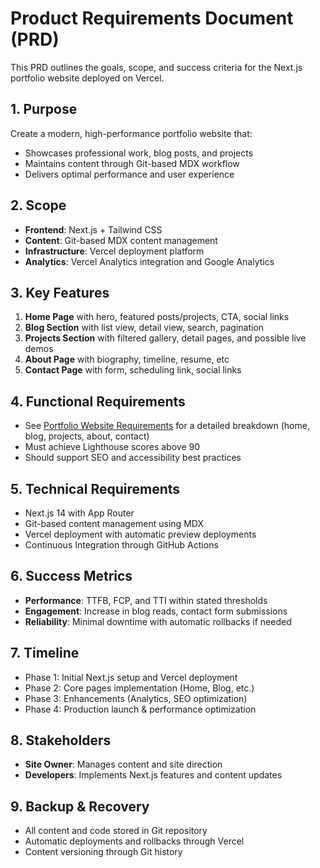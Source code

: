 # Product Requirements Document (PRD)

This PRD outlines the goals, scope, and success criteria for the Next.js portfolio website deployed on Vercel.

## 1. Purpose

Create a modern, high-performance portfolio website that:

- Showcases professional work, blog posts, and projects
- Maintains content through Git-based MDX workflow
- Delivers optimal performance and user experience

## 2. Scope

- **Frontend**: Next.js + Tailwind CSS
- **Content**: Git-based MDX content management
- **Infrastructure**: Vercel deployment platform
- **Analytics**: Vercel Analytics integration and Google Analytics

## 3. Key Features

1. **Home Page** with hero, featured posts/projects, CTA, social links
2. **Blog Section** with list view, detail view, search, pagination
3. **Projects Section** with filtered gallery, detail pages, and possible live demos
4. **About Page** with biography, timeline, resume, etc
5. **Contact Page** with form, scheduling link, social links

## 4. Functional Requirements

- See [Portfolio Website Requirements](#) for a detailed breakdown (home, blog, projects, about, contact)
- Must achieve Lighthouse scores above 90
- Should support SEO and accessibility best practices

## 5. Technical Requirements

- Next.js 14 with App Router
- Git-based content management using MDX
- Vercel deployment with automatic preview deployments
- Continuous Integration through GitHub Actions

## 6. Success Metrics

- **Performance**: TTFB, FCP, and TTI within stated thresholds
- **Engagement**: Increase in blog reads, contact form submissions
- **Reliability**: Minimal downtime with automatic rollbacks if needed

## 7. Timeline

- Phase 1: Initial Next.js setup and Vercel deployment
- Phase 2: Core pages implementation (Home, Blog, etc.)
- Phase 3: Enhancements (Analytics, SEO optimization)
- Phase 4: Production launch & performance optimization

## 8. Stakeholders

- **Site Owner**: Manages content and site direction
- **Developers**: Implements Next.js features and content updates

## 9. Backup & Recovery

- All content and code stored in Git repository
- Automatic deployments and rollbacks through Vercel
- Content versioning through Git history

